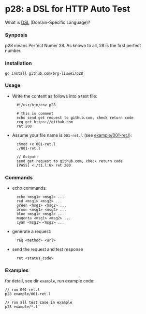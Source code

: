 # p28: a DSL for HTTP Auto Test

What is [DSL](https://en.wikipedia.org/wiki/Domain-specific_language) (Domain-Specific Language)?

### Synposis

p28 means Perfect Numer 28. As known to all, 28 is the first perfect number.

### Installation

    go install github.com/brg-liuwei/p28

### Usage

* Write the content as follows into a text file:

        #!/usr/bin/env p28

        # this is comment
        echo send get request to github.com, check return code
        req get https://github.com
        ret 200

* Assume your file name is `001-ret.l` (see [example/001-ret.l](https://github.com/brg-liuwei/p28/blob/master/examples/001-ret.l)):

        chmod +x 001-ret.l
        ./001-ret.l

        // Output:
        send get request to github.com, check return code
        [PASS] <./t1.l:6> ret 200

### Commands

* echo commands:

        echo <msg1> <msg2> ...
        red <msg1> <msg2> ...
        green <msg1> <msg2> ...
        brown <msg1> <msg2> ...
        blue <msg1> <msg2> ...
        magenta <msg1> <msg2> ...
        cyan <msg1> <msg2> ...

* generate a request:

        req <method> <url>

* send the request and test response

        ret <status_code>

### Examples

for detail, see dir `example`, run example code:

    // run 001-ret.l
    p28 example/001-ret.l

    // run all test case in example
    p28 example/*.l
